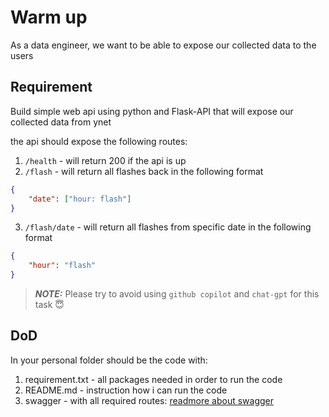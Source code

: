 # Warm up

As a data engineer, we want to be able to expose our collected data to the users

## Requirement

Build simple web api using python and Flask-API that will expose our collected data from ynet

the api should expose the following routes:

1. `/health` - will return 200 if the api is up
2. `/flash` - will return all flashes back in the following format

```json
{
    "date": ["hour: flash"]
}
```

3. `/flash/date` - will return all flashes from specific date in the following format

```json
{
    "hour": "flash"
}
```

> **_NOTE:_**  Please try to avoid using `github copilot` and `chat-gpt` for this task 😇

## DoD

In your personal folder should be the code with:

1. requirement.txt - all packages needed in order to run the code
2. README.md - instruction how i can run the code
3. swagger - with all required routes: [readmore about swagger](https://fastapi.tiangolo.com/how-to/configure-swagger-ui/)

